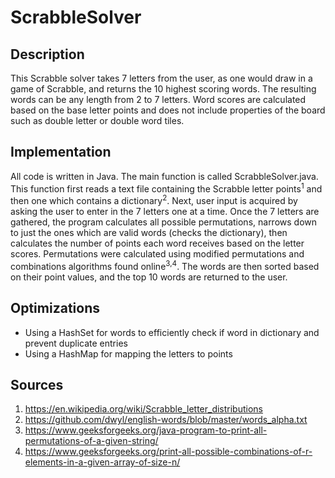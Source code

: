 # ScrabbleSolver

## Description
This Scrabble solver takes 7 letters from the user, as one would draw in a game of Scrabble, and returns the 10 highest scoring words. The resulting words can be any length from 2 to 7 letters. Word scores are calculated based on the base letter points and does not include properties of the board such as double letter or double word tiles.

## Implementation
All code is written in Java. The main function is called ScrabbleSolver.java. This function first reads a text file containing the Scrabble letter points<sup>1</sup> and then one which contains a dictionary<sup>2</sup>. Next, user input is acquired by asking the user to enter in the 7 letters one at a time. Once the 7 letters are gathered, the program calculates all possible permutations, narrows down to just the ones which are valid words (checks the dictionary), then calculates the number of points each word receives based on the letter scores. Permutations were calculated using modified permutations and combinations algorithms found online<sup>3,4</sup>. The words are then sorted based on their point values, and the top 10 words are returned to the user.

## Optimizations
   - Using a HashSet for words to efficiently check if word in dictionary and prevent duplicate entries
   - Using a HashMap for mapping the letters to points

## Sources
1. https://en.wikipedia.org/wiki/Scrabble_letter_distributions
2. https://github.com/dwyl/english-words/blob/master/words_alpha.txt
3. https://www.geeksforgeeks.org/java-program-to-print-all-permutations-of-a-given-string/
4. https://www.geeksforgeeks.org/print-all-possible-combinations-of-r-elements-in-a-given-array-of-size-n/
